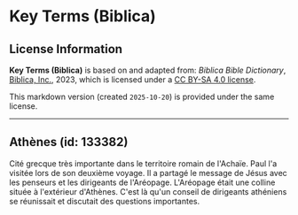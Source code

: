 # Key Terms (Biblica)

## License Information

**Key Terms (Biblica)** is based on and adapted from: _Biblica Bible Dictionary_, [Biblica, Inc.](https://www.biblica.com/), 2023, which is licensed under a [CC BY-SA 4.0 license](https://creativecommons.org/licenses/by-sa/4.0/legalcode.en).

This markdown version (created `2025-10-20`) is provided under the same license.



--------------------------------

## Athènes (id: 133382)

Cité grecque très importante dans le territoire romain de l'Achaïe. Paul l'a visitée lors de son deuxième voyage. Il a partagé le message de Jésus avec les penseurs et les dirigeants de l'Aréopage. L'Aréopage était une colline située à l'extérieur d'Athènes. C'est là qu'un conseil de dirigeants athéniens se réunissait et discutait des questions importantes.


